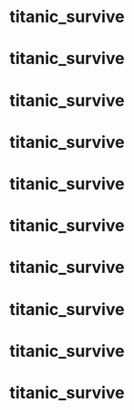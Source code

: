 # titanic_survive
# titanic_survive
# titanic_survive
# titanic_survive
# titanic_survive
# titanic_survive
# titanic_survive
# titanic_survive
# titanic_survive
# titanic_survive
